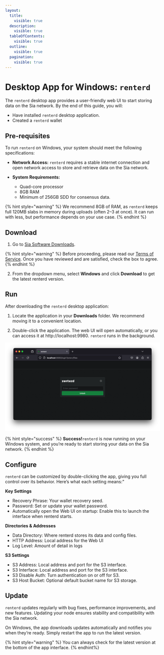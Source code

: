 ```yaml
---
layout:
  title:
    visible: true
  description:
    visible: true
  tableOfContents:
    visible: true
  outline:
    visible: true
  pagination:
    visible: true
---
```


# Desktop App for Windows: `renterd`

The `renterd` desktop app provides a user-friendly web UI to start storing data on the Sia network. By the end of this guide, you will:

* Have installed `renterd` desktop application.
* Created a `renterd` wallet

## Pre-requisites

To run `renterd` on Windows, your system should meet the following specifications:

* **Network Access:**
  `renterd` requires a stable internet connection and open network access to store and retrieve data on the Sia network.

* **System Requirements:**
  - Quad-core processor
  - 8GB RAM
  - Minimum of 256GB SDD for consensus data.

{% hint style="warning" %}
We recommend 8GB of RAM, as `renterd` keeps full 120MB slabs in memory during uploads (often 2–3 at once). It can run with less, but performance depends on your use case.
{% endhint %}

## Download

1. Go to [Sia Software Downloads](https://sia.tech/software-downloads).

{% hint style="warning" %}
Before proceeding, please read our [Terms of Service](https://sia.tech/terms-of-service). Once you have reviewed and are satisfied, check the box to agree.
{% endhint %}

2. From the dropdown menu, select **Windows** and click **Download** to get the latest renterd version.

## Run

After downloading the `renterd` desktop application:

1. Locate the application in your **Downloads** folder. We recommend moving it to a convenient location.

2. Double-click the application. The web UI will open automatically, or you can access it at http://localhost:9980. `renterd` runs in the background.

![](../../.gitbook/assets/renterd-install-screenshots/macos/10-renterd-webui.png)

{% hint style="success" %}
**Success!**`renterd` is now running on your Windows system, and you’re ready to start storing your data on the Sia network.
{% endhint %}


## Configure

`renterd` can be customized by double-clicking the app, giving you full control over its behavior. Here’s what each setting means:"

**Key Settings**
- Recovery Phrase: Your wallet recovery seed.
- Password: Set or update your wallet password.
- Automatically open the Web UI on startup: Enable this to launch the interface when renterd starts.

**Directories & Addresses**
- Data Directory: Where renterd stores its data and config files.
- HTTP Address: Local address for the Web UI
- Log Level: Amount of detail in logs

**S3 Settings**

- S3 Address: Local address and port for the S3 interface.
- S3 Interface: Local address and port for the S3 interface.
- S3 Disable Auth: Turn authentication on or off for S3.
- S3 Host Bucket: Optional default bucket name for S3 storage.


## Update

`renterd` updates regularly with bug fixes, performance improvements, and new features. Updating your node ensures stability and compatibility with the Sia network. 

On Windows, the app downloads updates automatically and notifies you when they’re ready. Simply restart the app to run the latest version. 

{% hint style="warning" %}
You can always check for the latest version at the bottom of the app interface.
{% endhint%}
